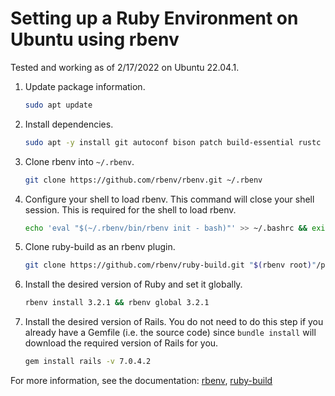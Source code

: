 # Setting up a Ruby Environment on Ubuntu using rbenv

Tested and working as of 2/17/2022 on Ubuntu 22.04.1.

1. Update package information.
    
    ```bash
    sudo apt update
    ```

2. Install dependencies.
    
    ```bash
    sudo apt -y install git autoconf bison patch build-essential rustc libssl-dev libyaml-dev libreadline6-dev zlib1g-dev libgmp-dev libncurses5-dev libffi-dev libgdbm6 libgdbm-dev libdb-dev uuid-dev
    ```

3. Clone rbenv into `~/.rbenv`.
    
    ```bash
    git clone https://github.com/rbenv/rbenv.git ~/.rbenv
    ```

4. Configure your shell to load rbenv. This command will close your shell session. This is required for the shell to load rbenv.
    
    ```bash
    echo 'eval "$(~/.rbenv/bin/rbenv init - bash)"' >> ~/.bashrc && exit
    ```

5. Clone ruby-build as an rbenv plugin.
    
    ```bash
    git clone https://github.com/rbenv/ruby-build.git "$(rbenv root)"/plugins/ruby-build
    ```

6. Install the desired version of Ruby and set it globally.
    
    ```bash
    rbenv install 3.2.1 && rbenv global 3.2.1
    ```

7. Install the desired version of Rails. You do not need to do this step if you already have a Gemfile (i.e. the source code) since `bundle install` will download the required version of Rails for you.
    
    ```bash
    gem install rails -v 7.0.4.2
    ```

For more information, see the documentation: [rbenv](https://github.com/rbenv/rbenv#readme), [ruby-build](https://github.com/rbenv/ruby-build)
